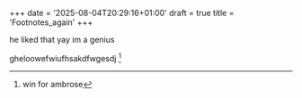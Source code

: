 +++
date = '2025-08-04T20:29:16+01:00'
draft = true
title = 'Footnotes_again'
+++

he liked that yay im a genius

gheloowefwiufhsakdfwgesdj [^1]

[^1]: win for ambrose